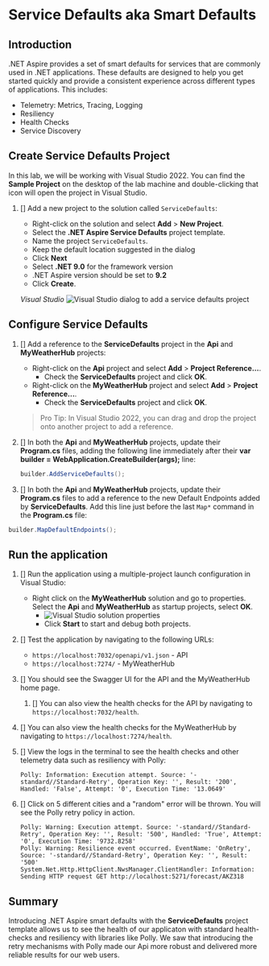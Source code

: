 # Service Defaults aka Smart Defaults

## Introduction

.NET Aspire provides a set of smart defaults for services that are commonly used in .NET applications. These defaults are designed to help you get started quickly and provide a consistent experience across different types of applications. This includes:

- Telemetry: Metrics, Tracing, Logging
- Resiliency
- Health Checks
- Service Discovery

## Create Service Defaults Project

In this lab, we will be working with Visual Studio 2022.  You can find the **Sample Project** on the desktop of the lab machine and double-clicking that icon will open the project in Visual Studio.

1. [] Add a new project to the solution called `ServiceDefaults`:
   - Right-click on the solution and select **Add** > **New Project**.
   - Select the **.NET Aspire Service Defaults** project template.
   - Name the project `ServiceDefaults`.
   - Keep the default location suggested in the dialog
   - Click **Next**
   - Select **.NET 9.0** for the framework version
   - .NET Aspire version should be set to **9.2**
   - Click **Create**.

    *Visual Studio*
    ![Visual Studio dialog to add a service defaults project](./images/vs-add-servicedefaults.png)

## Configure Service Defaults

1. [] Add a reference to the **ServiceDefaults** project in the **Api** and **MyWeatherHub** projects:
   - Right-click on the **Api** project and select **Add** > **Project Reference...**.
     - Check the **ServiceDefaults** project and click **OK**.
   - Right-click on the **MyWeatherHub** project and select **Add** > **Project Reference...**.
     - Check the **ServiceDefaults** project and click **OK**.

   > Pro Tip: In Visual Studio 2022, you can drag and drop the project onto another project to add a reference.

1. [] In both the **Api** and **MyWeatherHub** projects, update their **Program.cs** files, adding the following line immediately after their **var builder = WebApplication.CreateBuilder(args);** line:

   ```csharp
   builder.AddServiceDefaults();
   ```
1. [] In both the **Api** and **MyWeatherHub** projects, update their **Program.cs** files to add a reference to the new Default Endpoints added by **ServiceDefaults**.  Add this line just before the last `Map*` command in the **Program.cs** file:

 ```csharp
 builder.MapDefaultEndpoints();
 ```

## Run the application

1. [] Run the application using a multiple-project launch configuration in Visual Studio:
   - Right click on the **MyWeatherHub** solution and go to properties. Select the **Api** and **MyWeatherHub** as startup projects, select **OK**.
     - ![Visual Studio solution properties](./images/vs-multiproject.png)
     - Click **Start** to start and debug both projects.
2. [] Test the application by navigating to the following URLs:
   - `https://localhost:7032/openapi/v1.json` - API
   - `https://localhost:7274/` - MyWeatherHub
3. [] You should see the Swagger UI for the API and the MyWeatherHub home page.
   1. [] You can also view the health checks for the API by navigating to `https://localhost:7032/health`.
4. [] You can also view the health checks for the MyWeatherHub by navigating to `https://localhost:7274/health`.
5. [] View the logs in the terminal to see the health checks and other telemetry data such as resiliency with Polly:

   ```bash-nocode
   Polly: Information: Execution attempt. Source: '-standard//Standard-Retry', Operation Key: '', Result: '200', Handled: 'False', Attempt: '0', Execution Time: '13.0649'
   ```

6. [] Click on 5 different cities and a "random" error will be thrown. You will see the Polly retry policy in action.

   ```bash-nocode
   Polly: Warning: Execution attempt. Source: '-standard//Standard-Retry', Operation Key: '', Result: '500', Handled: 'True', Attempt: '0', Execution Time: '9732.8258'
   Polly: Warning: Resilience event occurred. EventName: 'OnRetry', Source: '-standard//Standard-Retry', Operation Key: '', Result: '500'
   System.Net.Http.HttpClient.NwsManager.ClientHandler: Information: Sending HTTP request GET http://localhost:5271/forecast/AKZ318
   ```

## Summary

Introducing .NET Aspire smart defaults with the **ServiceDefaults** project template allows us to see the health of our applicaton with standard health-checks and resiliency with libraries like Polly.  We saw that introducing the retry mechanisms with Polly made our Api more robust and delivered more reliable results for our web users.